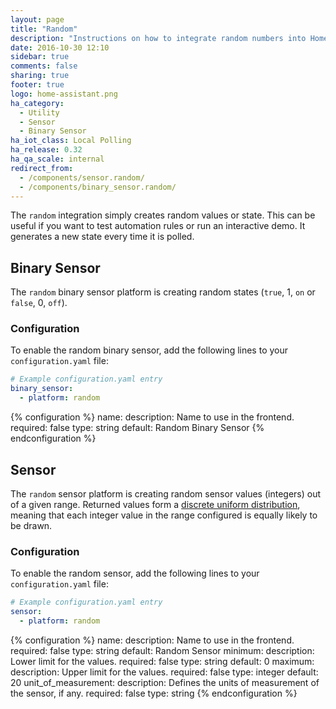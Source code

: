 ```yaml
---
layout: page
title: "Random"
description: "Instructions on how to integrate random numbers into Home Assistant."
date: 2016-10-30 12:10
sidebar: true
comments: false
sharing: true
footer: true
logo: home-assistant.png
ha_category:
  - Utility
  - Sensor
  - Binary Sensor
ha_iot_class: Local Polling
ha_release: 0.32
ha_qa_scale: internal
redirect_from:
  - /components/sensor.random/
  - /components/binary_sensor.random/
---
```


The `random` integration simply creates random values or state. This can be useful if you want to test automation rules or run an interactive demo. It generates a new state every time it is polled.

## Binary Sensor

The `random` binary sensor platform is creating random states (`true`, 1, `on` or `false`, 0, `off`).

### Configuration

To enable the random binary sensor, add the following lines to your `configuration.yaml` file:

```yaml
# Example configuration.yaml entry
binary_sensor:
  - platform: random
```

{% configuration %}
name:
  description: Name to use in the frontend.
  required: false
  type: string
  default: Random Binary Sensor
{% endconfiguration %}

## Sensor

The `random` sensor platform is creating random sensor values (integers) out of a given range. Returned values form a [discrete uniform distribution](https://en.wikipedia.org/wiki/Discrete_uniform_distribution), meaning that each integer value in the range configured is equally likely to be drawn.

### Configuration

To enable the random sensor, add the following lines to your `configuration.yaml` file:

```yaml
# Example configuration.yaml entry
sensor:
  - platform: random
```

{% configuration %}
name:
  description: Name to use in the frontend.
  required: false
  type: string
  default: Random Sensor
minimum:
  description: Lower limit for the values.
  required: false
  type: string
  default: 0
maximum:
  description: Upper limit for the values.
  required: false
  type: integer
  default: 20
unit_of_measurement:
  description: Defines the units of measurement of the sensor, if any.
  required: false
  type: string
{% endconfiguration %}
